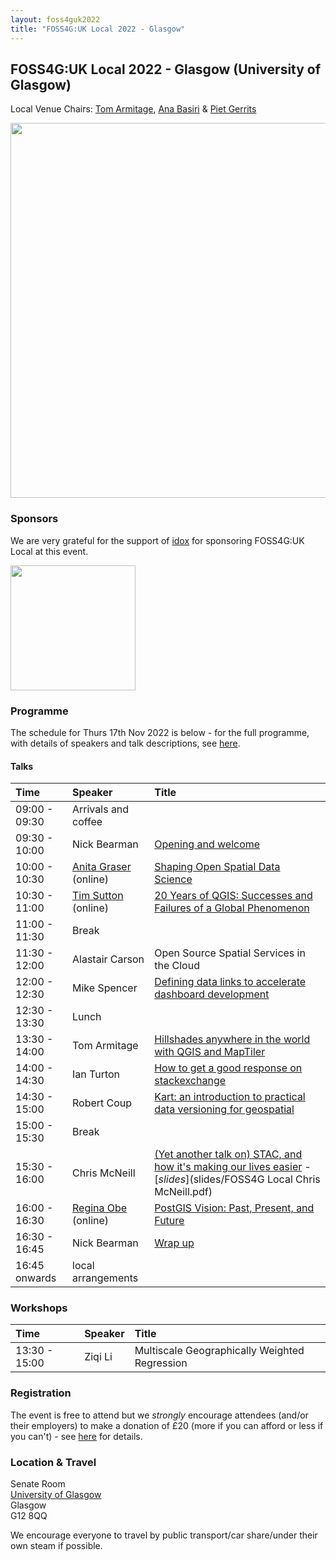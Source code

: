 ```yaml
---
layout: foss4guk2022
title: "FOSS4G:UK Local 2022 - Glasgow"
---
```


## FOSS4G:UK Local 2022 - Glasgow (University of Glasgow)

Local Venue Chairs: [Tom Armitage](https://twitter.com/MapNav_Tom), [Ana Basiri](https://twitter.com/anahidbasiri) & [Piet Gerrits](https://pgerrits.com/)

<img src="images/uni-of-glasgow.jpg" width="600" align="middle">

### Sponsors
We are very grateful for the support of [idox](https://www.thinkwhere.com/) for sponsoring FOSS4G:UK Local at this event. 

[<img src="images/idox_logo.jpg" width="200" align="middle">](https://www.thinkwhere.com/)

### Programme

The schedule for Thurs 17th Nov 2022 is below - for the full programme, with details of speakers and talk descriptions, see [here](https://docs.google.com/spreadsheets/d/1ChtOtqO0PfZ2ckiZqqJxyV3VhP3Xm-WnkJ6NwZ2UVTM).

#### Talks

Time | Speaker | Title 
:-----|:-----|:-----
09:00 - 09:30|Arrivals and coffee 
09:30 - 10:00|Nick Bearman| [Opening and welcome](https://www.youtube.com/watch?v=DLwNwLpkwOI&list=PLCvveKqdciOnXD8evjaRrDGLkp7vIDNKp&index=5)
10:00 - 10:30|[Anita Graser](https://anitagraser.com/) (online) | [Shaping Open Spatial Data Science](https://www.youtube.com/watch?v=Iza34-rtQ4A&list=PLCvveKqdciOnXD8evjaRrDGLkp7vIDNKp&index=4)
10:30 - 11:00|[Tim Sutton](https://kartoza.com/the_team/HR-EMP-00002/) (online)| [20 Years of QGIS: Successes and Failures of a Global Phenomenon](https://www.youtube.com/watch?v=UJWmX16rVQc&list=PLCvveKqdciOnXD8evjaRrDGLkp7vIDNKp&index=3)
11:00 - 11:30| Break
11:30 - 12:00 | Alastair Carson	 | Open Source Spatial Services in the Cloud 
12:00 - 12:30 | Mike Spencer	| [Defining data links to accelerate dashboard development](https://www.youtube.com/watch?v=WOl3eRdwsKc&list=PLCvveKqdciOkWG1LlYTrTAlwinlFtRBAD&index=2)
12:30 - 13:30 | Lunch 
13:30 - 14:00 | Tom Armitage	| [Hillshades anywhere in the world with QGIS and MapTiler](https://www.youtube.com/watch?v=YEQ4krIUn_g&list=PLCvveKqdciOkWG1LlYTrTAlwinlFtRBAD&index=3) 
14:00 - 14:30|Ian Turton | [How to get a good response on stackexchange](https://www.youtube.com/watch?v=6PhPb62q0sE&list=PLCvveKqdciOkWG1LlYTrTAlwinlFtRBAD&index=4) | 
14:30 - 15:00 |Robert Coup |	[Kart: an introduction to practical data versioning for geospatial](https://www.youtube.com/watch?v=fAIh6p4rczY&list=PLCvveKqdciOkWG1LlYTrTAlwinlFtRBAD&index=5)
15:00 - 15:30 | Break 
15:30 - 16:00 |Chris McNeill |	[(Yet another talk on) STAC, and how it's making our lives easier](https://www.youtube.com/watch?v=o_p3hCnuras) - [*slides*](slides/FOSS4G Local Chris McNeill.pdf) 
16:00 - 16:30|[Regina Obe](https://twitter.com/reginaobe) (online)|  [PostGIS Vision: Past, Present, and Future](https://www.youtube.com/watch?v=xnF0PqMB3cI&list=PLCvveKqdciOnXD8evjaRrDGLkp7vIDNKp&index=2)
16:30 - 16:45| Nick Bearman| [Wrap up](https://www.youtube.com/watch?v=HDgwwCYhBts&list=PLCvveKqdciOnXD8evjaRrDGLkp7vIDNKp&index=2)
16:45 onwards|local arrangements

### Workshops

Time | Speaker | Title 
:-----|:-----|:-----
13:30 - 15:00| Ziqi Li |	Multiscale Geographically Weighted Regression 
	

### Registration

The event is free to attend but we *strongly* encourage attendees (and/or their employers) to make a donation of £20 (more if you can afford or less if you can't) - see [here](https://uk.osgeo.org/foss4guk2022local/index.html#registration) for details.


### Location & Travel

Senate Room<br>
[University of Glasgow](https://www.openstreetmap.org/way/26624925#map=17/55.87326/-4.28901)<br>
Glasgow<br>
G12 8QQ<br>

We encourage everyone to travel by public transport/car share/under their own steam if possible.